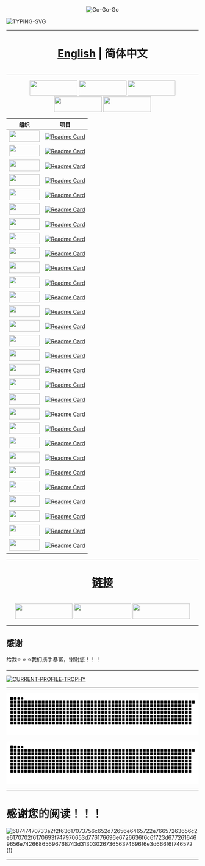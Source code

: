 <div align="center">
  <img src="https://raw.githubusercontent.com/yyle88/yyle88/main/assets/go-mascot-animation.gif" alt="Go-Go-Go"/>
</div>

![TYPING-SVG](https://readme-typing-svg.demolab.com?font=Fira+Code&size=33&pause=1000&color=EBE912&width=999&lines=Hi+there+%F0%9F%91%8B%2C+Welcome+to+my+Page+%F0%9F%91%8B%2C+I'm+yyle88)

---

<h4 align="center" style="font-size: 2.0em;"><a href="./README.md">English</a> | <strong>简体中文</strong></h4>

---

<div align="center">

<!-- 这是一个注释，它不会在渲染时显示出来，这是组织项目列表的起始位置 -->

<a href="https://github.com/orzkratos"><img src="https://img.shields.io/badge/orzkratos-%2395C59D.svg?style=flat&logoColor=white" height="40" width="125"></a>
<a href="https://github.com/go-xlan"><img src="https://img.shields.io/badge/go+xlan-%23FF5733.svg?style=flat&logoColor=white" height="40" width="125"></a>
<a href="https://github.com/go-mate"><img src="https://img.shields.io/badge/go+mate-%2335A8D5.svg?style=flat&logoColor=white" height="40" width="125"></a>
<a href="https://github.com/go-legs"><img src="https://img.shields.io/badge/go+legs-%23FF4500.svg?style=flat&logoColor=white" height="40" width="125"></a>
<a href="https://github.com/go-zwbc"><img src="https://img.shields.io/badge/go+zwbc-%233CB371.svg?style=flat&logoColor=white" height="40" width="125"></a>

| **组织** | **项目** |
|----------|----------|
| <a href="https://github.com/go-zwbc"><img src="https://img.shields.io/badge/go+zwbc-%23F7931E.svg?style=flat&logoColor=white" height="30" width="80"></a> | [![Readme Card](https://github-readme-stats.vercel.app/api/pin/?username=go-zwbc&repo=emailzh&theme=midnight-purple&unique=2e10964e-492b-48fd-bb64-e4d0dd99a1c0)](https://github.com/go-zwbc/emailzh) |
| <a href="https://github.com/orzkratos"><img src="https://img.shields.io/badge/orzkratos-%23FFD700.svg?style=flat&logoColor=white" height="30" width="80"></a> | [![Readme Card](https://github-readme-stats.vercel.app/api/pin/?username=orzkratos&repo=orzkratos&theme=swift&unique=37ca38c3-3547-4769-9c76-0c417dcdc2c1)](https://github.com/orzkratos/orzkratos) |
| <a href="https://github.com/go-xlan"><img src="https://img.shields.io/badge/go+xlan-%2391C4A4.svg?style=flat&logoColor=white" height="30" width="80"></a> | [![Readme Card](https://github-readme-stats.vercel.app/api/pin/?username=go-xlan&repo=sui-go-guide&theme=onedark&unique=e8d392d6-9544-4ee1-9178-5257953ddb9e)](https://github.com/go-xlan/sui-go-guide) |
| <a href="https://github.com/go-mate"><img src="https://img.shields.io/badge/go+mate-%2335A8D5.svg?style=flat&logoColor=white" height="30" width="80"></a> | [![Readme Card](https://github-readme-stats.vercel.app/api/pin/?username=go-mate&repo=go-mate&theme=ayu-mirage&unique=fc90067a-cf60-4452-90d0-2735af626beb)](https://github.com/go-mate/go-mate) |
| <a href="https://github.com/go-zwbc"><img src="https://img.shields.io/badge/go+zwbc-%23FF1493.svg?style=flat&logoColor=white" height="30" width="80"></a> | [![Readme Card](https://github-readme-stats.vercel.app/api/pin/?username=go-zwbc&repo=rsazh&theme=highcontrast&unique=fcbb5bbd-46df-453e-a1d0-5914aee77e0f)](https://github.com/go-zwbc/rsazh) |
| <a href="https://github.com/go-mate"><img src="https://img.shields.io/badge/go+mate-%237D5E7F.svg?style=flat&logoColor=white" height="30" width="80"></a> | [![Readme Card](https://github-readme-stats.vercel.app/api/pin/?username=go-mate&repo=depbump&theme=ambient_gradient&unique=3d9107f6-89c8-4e51-ae3e-2fdfa28d7f80)](https://github.com/go-mate/depbump) |
| <a href="https://github.com/orzkratos"><img src="https://img.shields.io/badge/orzkratos-%23FF1493.svg?style=flat&logoColor=white" height="30" width="80"></a> | [![Readme Card](https://github-readme-stats.vercel.app/api/pin/?username=orzkratos&repo=apmkratos&theme=nightowl&unique=3f753437-0f5e-4f00-8dd1-26673ec56b34)](https://github.com/orzkratos/apmkratos) |
| <a href="https://github.com/go-xlan"><img src="https://img.shields.io/badge/go+xlan-%23FF6347.svg?style=flat&logoColor=white" height="30" width="80"></a> | [![Readme Card](https://github-readme-stats.vercel.app/api/pin/?username=go-xlan&repo=gogit&theme=buefy&unique=f5cef73d-0093-4cf8-a371-a7d9ff4f9261)](https://github.com/go-xlan/gogit) |
| <a href="https://github.com/go-mate"><img src="https://img.shields.io/badge/go+mate-%23F2D330.svg?style=flat&logoColor=white" height="30" width="80"></a> | [![Readme Card](https://github-readme-stats.vercel.app/api/pin/?username=go-mate&repo=tago&theme=shadow_red&unique=dc7526ac-724a-4bdb-aacc-2acb3739bc7c)](https://github.com/go-mate/tago) |
| <a href="https://github.com/orzkratos"><img src="https://img.shields.io/badge/orzkratos-%23FFD700.svg?style=flat&logoColor=white" height="30" width="80"></a> | [![Readme Card](https://github-readme-stats.vercel.app/api/pin/?username=orzkratos&repo=gormkratos&theme=rose&unique=593d5a00-58c1-4fae-ac8f-cc9abcbb2c92)](https://github.com/orzkratos/gormkratos) |
| <a href="https://github.com/go-xlan"><img src="https://img.shields.io/badge/go+xlan-%23F2D330.svg?style=flat&logoColor=white" height="30" width="80"></a> | [![Readme Card](https://github-readme-stats.vercel.app/api/pin/?username=go-xlan&repo=elasticapm&theme=dark&unique=933a854f-72b7-4932-9828-9a67cd731c94)](https://github.com/go-xlan/elasticapm) |
| <a href="https://github.com/go-xlan"><img src="https://img.shields.io/badge/go+xlan-%23FFD700.svg?style=flat&logoColor=white" height="30" width="80"></a> | [![Readme Card](https://github-readme-stats.vercel.app/api/pin/?username=go-xlan&repo=gitgo&theme=graywhite&unique=04b9599e-2bd9-4c56-9162-d2fc9d7f2205)](https://github.com/go-xlan/gitgo) |
| <a href="https://github.com/orzkratos"><img src="https://img.shields.io/badge/orzkratos-%237D4B91.svg?style=flat&logoColor=white" height="30" width="80"></a> | [![Readme Card](https://github-readme-stats.vercel.app/api/pin/?username=orzkratos&repo=errkratos&theme=blue-green&unique=693483d5-5df5-4213-893d-937767e6783b)](https://github.com/orzkratos/errkratos) |
| <a href="https://github.com/go-mate"><img src="https://img.shields.io/badge/go+mate-%238A2BE2.svg?style=flat&logoColor=white" height="30" width="80"></a> | [![Readme Card](https://github-readme-stats.vercel.app/api/pin/?username=go-mate&repo=go-lint&theme=yeblu&unique=0d053c5f-e3a4-4c94-a28f-a44dfcd25e31)](https://github.com/go-mate/go-lint) |
| <a href="https://github.com/orzkratos"><img src="https://img.shields.io/badge/orzkratos-%237D5E7F.svg?style=flat&logoColor=white" height="30" width="80"></a> | [![Readme Card](https://github-readme-stats.vercel.app/api/pin/?username=orzkratos&repo=zapzhkratos&theme=bear&unique=36325c1a-5c83-4058-acf3-6f70493faa3d)](https://github.com/orzkratos/zapzhkratos) |
| <a href="https://github.com/go-xlan"><img src="https://img.shields.io/badge/go+xlan-%23FF4500.svg?style=flat&logoColor=white" height="30" width="80"></a> | [![Readme Card](https://github-readme-stats.vercel.app/api/pin/?username=go-xlan&repo=redis-go-suo&theme=react&unique=07a7303a-e1d7-458f-ac51-f925908a7851)](https://github.com/go-xlan/redis-go-suo) |
| <a href="https://github.com/go-mate"><img src="https://img.shields.io/badge/go+mate-%23FF1493.svg?style=flat&logoColor=white" height="30" width="80"></a> | [![Readme Card](https://github-readme-stats.vercel.app/api/pin/?username=go-mate&repo=go-work&theme=gruvbox_light&unique=499f905c-24d1-4fed-93f8-596274ac9222)](https://github.com/go-mate/go-work) |
| <a href="https://github.com/go-xlan"><img src="https://img.shields.io/badge/go+xlan-%23F2D330.svg?style=flat&logoColor=white" height="30" width="80"></a> | [![Readme Card](https://github-readme-stats.vercel.app/api/pin/?username=go-xlan&repo=yaml-go-edit&theme=city_lights&unique=c47a4499-1e0c-4ce2-9d6a-e8b354b8f8e5)](https://github.com/go-xlan/yaml-go-edit) |
| <a href="https://github.com/orzkratos"><img src="https://img.shields.io/badge/orzkratos-%23FFD700.svg?style=flat&logoColor=white" height="30" width="80"></a> | [![Readme Card](https://github-readme-stats.vercel.app/api/pin/?username=orzkratos&repo=astkratos&theme=merko&unique=5e1ea3e9-e7f7-4646-aaa7-8a2bb2aa40b0)](https://github.com/orzkratos/astkratos) |
| <a href="https://github.com/orzkratos"><img src="https://img.shields.io/badge/orzkratos-%238A2BE2.svg?style=flat&logoColor=white" height="30" width="80"></a> | [![Readme Card](https://github-readme-stats.vercel.app/api/pin/?username=orzkratos&repo=vue3kratos&theme=rose_pine&unique=b9da6c8e-c12c-49b7-868e-d5a89897d55e)](https://github.com/orzkratos/vue3kratos) |
| <a href="https://github.com/orzkratos"><img src="https://img.shields.io/badge/orzkratos-%23FFD700.svg?style=flat&logoColor=white" height="30" width="80"></a> | [![Readme Card](https://github-readme-stats.vercel.app/api/pin/?username=orzkratos&repo=authkratos&theme=great-gatsby&unique=2279b7f4-22b4-4c9d-8da3-cc48ee9d76a0)](https://github.com/orzkratos/authkratos) |
| <a href="https://github.com/orzkratos"><img src="https://img.shields.io/badge/orzkratos-%23DC143C.svg?style=flat&logoColor=white" height="30" width="80"></a> | [![Readme Card](https://github-readme-stats.vercel.app/api/pin/?username=orzkratos&repo=swaggokratos&theme=jolly&unique=6415c234-9135-4303-98c2-837bf173265d)](https://github.com/orzkratos/swaggokratos) |
| <a href="https://github.com/orzkratos"><img src="https://img.shields.io/badge/orzkratos-%237D4B91.svg?style=flat&logoColor=white" height="30" width="80"></a> | [![Readme Card](https://github-readme-stats.vercel.app/api/pin/?username=orzkratos&repo=wire2kratos&theme=transparent&unique=fd62940d-4bdb-47a2-a33f-4934049fda70)](https://github.com/orzkratos/wire2kratos) |
| <a href="https://github.com/orzkratos"><img src="https://img.shields.io/badge/orzkratos-%2395C59D.svg?style=flat&logoColor=white" height="30" width="80"></a> | [![Readme Card](https://github-readme-stats.vercel.app/api/pin/?username=orzkratos&repo=zapkratos&theme=calm&unique=2a3da8ee-0518-4f3a-82f3-504ba0bccce6)](https://github.com/orzkratos/zapkratos) |
| <a href="https://github.com/go-legs"><img src="https://img.shields.io/badge/go+legs-%232E8B57.svg?style=flat&logoColor=white" height="30" width="80"></a> | [![Readme Card](https://github-readme-stats.vercel.app/api/pin/?username=go-legs&repo=.github&theme=shadow_blue&unique=72e06b17-b0fc-4571-9002-1448565839f0)](https://github.com/go-legs/.github) |
| <a href="https://github.com/go-zwbc"><img src="https://img.shields.io/badge/go+zwbc-%237D5E7F.svg?style=flat&logoColor=white" height="30" width="80"></a> | [![Readme Card](https://github-readme-stats.vercel.app/api/pin/?username=go-zwbc&repo=.github&theme=catppuccin_latte&unique=d72f9aa1-031d-4ee0-bd08-194a58e9ebeb)](https://github.com/go-zwbc/.github) |
| <a href="https://github.com/go-mate"><img src="https://img.shields.io/badge/go+mate-%23F7931E.svg?style=flat&logoColor=white" height="30" width="80"></a> | [![Readme Card](https://github-readme-stats.vercel.app/api/pin/?username=go-mate&repo=.github&theme=moltack&unique=7f3dad79-cb98-4779-9dbe-f817b20d5d11)](https://github.com/go-mate/.github) |
| <a href="https://github.com/go-xlan"><img src="https://img.shields.io/badge/go+xlan-%23F2D330.svg?style=flat&logoColor=white" height="30" width="80"></a> | [![Readme Card](https://github-readme-stats.vercel.app/api/pin/?username=go-xlan&repo=.github&theme=omni&unique=405c2415-7d92-4e61-812a-107d18c0cead)](https://github.com/go-xlan/.github) |
| <a href="https://github.com/orzkratos"><img src="https://img.shields.io/badge/orzkratos-%23F2D330.svg?style=flat&logoColor=white" height="30" width="80"></a> | [![Readme Card](https://github-readme-stats.vercel.app/api/pin/?username=orzkratos&repo=.github&theme=darcula&unique=092edaf9-5084-4346-895d-7037800f5480)](https://github.com/orzkratos/.github) |

<!-- 这是一个注释，它不会在渲染时显示出来，这是组织项目列表的终止位置 -->

</div>

---

<h4 align="center" style="font-size: 2.0em;"><a href="https://github.com/yyle88">链接</a></h4>

<div align="center">

<a href="https://github.com/yyle88"><img src="https://img.shields.io/badge/GitHub-%237D5E7F.svg?style=flat&logo=github&logoColor=white" height="40" width="150"></a>
<a href="https://t.me/yyle88"><img src="https://img.shields.io/badge/-Telegram-f5e0dc?style=for-the-badge&logo=telegram&logoColor=27A0D9" height="40" width="150"></a>
<a href="https://www.youtube.com/@%E6%9D%A8%E4%BA%A6%E4%B9%901990/videos"><img src="https://img.shields.io/badge/-YouTube-f2cdcd?style=for-the-badge&logo=YouTube&logoColor=FF0000" height="40" width="150"></a>

</div>

---

## 感谢

给我⭐ ⭐ ⭐我们携手暴富，谢谢您！！！

---

[![CURRENT-PROFILE-TROPHY](https://github-profile-trophy.vercel.app/?username=yyle88)](https://github.com/yyle88)

---

![github contribution grid snake animation](https://raw.githubusercontent.com/yyle88/yyle88/snake/github-contribution-grid-snake-dark.svg#gh-dark-mode-only)

![github contribution grid snake animation](https://raw.githubusercontent.com/yyle88/yyle88/snake/github-contribution-grid-snake.svg#gh-light-mode-only)

---

# 感谢您的阅读！！！

![68747470733a2f2f63617073756c652d72656e6465722e76657263656c2e6170702f6170693f747970653d776176696e6726636f6c6f723d6772616469656e74266865696768743d3130302673656374696f6e3d666f6f746572 (1)](https://github.com/user-attachments/assets/e599b0c5-b812-4e11-908a-2bdec8c97c5f)

---
